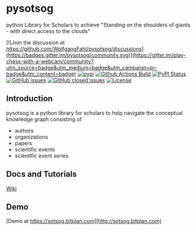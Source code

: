 # pysotsog
python Library for Scholars to achieve "Standing on the shoulders of giants - with direct access to the clouds"

[![Join the discussion at https://github.com/WolfgangFahl/pysotsog/discussions](https://badges.gitter.im/pysotsog/community.svg)](https://gitter.im/play-chess-with-a-webcam/community?utm_source=badge&utm_medium=badge&utm_campaign=pr-badge&utm_content=badge)
[![pypi](https://img.shields.io/pypi/pyversions/pysotsog)](https://pypi.org/project/pysotsog/)
[![Github Actions Build](https://github.com/WolfgangFahl/pysotsog/workflows/Build/badge.svg?branch=main)](https://github.com/WolfgangFahl/pysotsog/actions?query=workflow%3ABuild+branch%3Amain)
[![PyPI Status](https://img.shields.io/pypi/v/pysotsog.svg)](https://pypi.python.org/pypi/pysotsog/)
[![GitHub issues](https://img.shields.io/github/issues/WolfgangFahl/pysotsog.svg)](https://github.com/WolfgangFahl/pysotsog/issues)
[![GitHub closed issues](https://img.shields.io/github/issues-closed/WolfgangFahl/pysotsog.svg)](https://github.com/WolfgangFahl/pysotsog/issues/?q=is%3Aissue+is%3Aclosed)
[![License](https://img.shields.io/github/license/WolfgangFahl/pysotsog.svg)](https://www.apache.org/licenses/LICENSE-2.0)

## Introduction
pysotsog is a python library for scholars to help navigate the conceptual knowledge graph consisting of

- authors
- organizations
- papers
- scientific events
- scientific event series

## Docs and Tutorials
[Wiki](https://wiki.bitplan.com/index.php/Pysotsog)

## Demo
[Demo at https://sotsog.bitplan.com](http://sotsog.bitplan.com)
